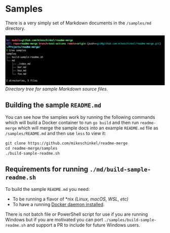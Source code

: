 # Samples

There is a very simply set of Markdown documents in the `/samples/md` directory. 

![Samples directory tree](./md/assets/samples-source-tree.png)
_Directory tree for sample Markdown source files._

## Building the sample `README.md` 
You can see how the samples work by running the following commands which will build a Docker container to run `go build` and then run `readme-merge` which will merge the sample docs into an example `README.md` file as `/samples/README.md` and then use `less` to view it:

```shell
git clone https://github.com/mikeschinkel/readme-merge
cd readme-merge/samples
./build-sample-readme.sh
```

## Requirements for running `./md/build-sample-readme.sh`
To build the sample `README.md` you need:

- To be running a flavor of *nix _(Linux, macOS, WSL, etc)_
- To have a running [Docker daemon installed](https://docs.docker.com/engine/install/).

There is not batch file or PowerShell script for use if you are running Windows but if you are motivated you can port `./samples/build-sample-readme.sh` and support a PR to include for future Windows users.  